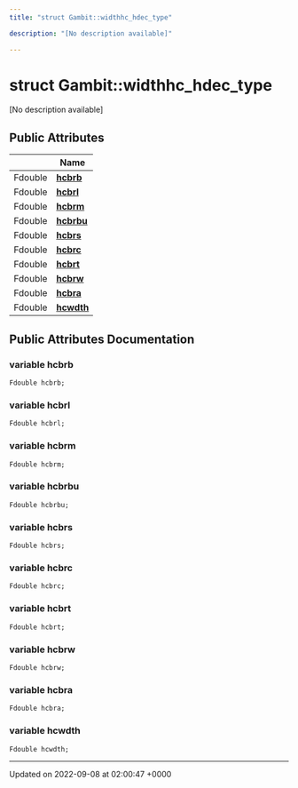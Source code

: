 ```yaml
---
title: "struct Gambit::widthhc_hdec_type"

description: "[No description available]"

---
```


# struct Gambit::widthhc_hdec_type



[No description available]

## Public Attributes

|                | Name           |
| -------------- | -------------- |
| Fdouble | **[hcbrb](/documentation/code/classes/structgambit_1_1widthhc__hdec__type/#variable-gambitwidthhc-hdec-type-hcbrb)**  |
| Fdouble | **[hcbrl](/documentation/code/classes/structgambit_1_1widthhc__hdec__type/#variable-gambitwidthhc-hdec-type-hcbrl)**  |
| Fdouble | **[hcbrm](/documentation/code/classes/structgambit_1_1widthhc__hdec__type/#variable-gambitwidthhc-hdec-type-hcbrm)**  |
| Fdouble | **[hcbrbu](/documentation/code/classes/structgambit_1_1widthhc__hdec__type/#variable-gambitwidthhc-hdec-type-hcbrbu)**  |
| Fdouble | **[hcbrs](/documentation/code/classes/structgambit_1_1widthhc__hdec__type/#variable-gambitwidthhc-hdec-type-hcbrs)**  |
| Fdouble | **[hcbrc](/documentation/code/classes/structgambit_1_1widthhc__hdec__type/#variable-gambitwidthhc-hdec-type-hcbrc)**  |
| Fdouble | **[hcbrt](/documentation/code/classes/structgambit_1_1widthhc__hdec__type/#variable-gambitwidthhc-hdec-type-hcbrt)**  |
| Fdouble | **[hcbrw](/documentation/code/classes/structgambit_1_1widthhc__hdec__type/#variable-gambitwidthhc-hdec-type-hcbrw)**  |
| Fdouble | **[hcbra](/documentation/code/classes/structgambit_1_1widthhc__hdec__type/#variable-gambitwidthhc-hdec-type-hcbra)**  |
| Fdouble | **[hcwdth](/documentation/code/classes/structgambit_1_1widthhc__hdec__type/#variable-gambitwidthhc-hdec-type-hcwdth)**  |

## Public Attributes Documentation

### variable hcbrb

```
Fdouble hcbrb;
```


### variable hcbrl

```
Fdouble hcbrl;
```


### variable hcbrm

```
Fdouble hcbrm;
```


### variable hcbrbu

```
Fdouble hcbrbu;
```


### variable hcbrs

```
Fdouble hcbrs;
```


### variable hcbrc

```
Fdouble hcbrc;
```


### variable hcbrt

```
Fdouble hcbrt;
```


### variable hcbrw

```
Fdouble hcbrw;
```


### variable hcbra

```
Fdouble hcbra;
```


### variable hcwdth

```
Fdouble hcwdth;
```


-------------------------------

Updated on 2022-09-08 at 02:00:47 +0000